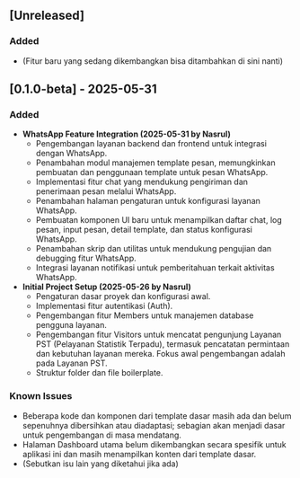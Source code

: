 ## [Unreleased]

### Added
- (Fitur baru yang sedang dikembangkan bisa ditambahkan di sini nanti)

## [0.1.0-beta] - 2025-05-31

### Added
- **WhatsApp Feature Integration (2025-05-31 by Nasrul)**
  - Pengembangan layanan backend dan frontend untuk integrasi dengan WhatsApp.
  - Penambahan modul manajemen template pesan, memungkinkan pembuatan dan penggunaan template untuk pesan WhatsApp.
  - Implementasi fitur chat yang mendukung pengiriman dan penerimaan pesan melalui WhatsApp.
  - Penambahan halaman pengaturan untuk konfigurasi layanan WhatsApp.
  - Pembuatan komponen UI baru untuk menampilkan daftar chat, log pesan, input pesan, detail template, dan status konfigurasi WhatsApp.
  - Penambahan skrip dan utilitas untuk mendukung pengujian dan debugging fitur WhatsApp.
  - Integrasi layanan notifikasi untuk pemberitahuan terkait aktivitas WhatsApp.
- **Initial Project Setup (2025-05-26 by Nasrul)**
  - Pengaturan dasar proyek dan konfigurasi awal.
  - Implementasi fitur autentikasi (Auth).
  - Pengembangan fitur Members untuk manajemen database pengguna layanan.
  - Pengembangan fitur Visitors untuk mencatat pengunjung Layanan PST (Pelayanan Statistik Terpadu), termasuk pencatatan permintaan dan kebutuhan layanan mereka. Fokus awal pengembangan adalah pada Layanan PST.
  - Struktur folder dan file boilerplate.

### Known Issues
- Beberapa kode dan komponen dari template dasar masih ada dan belum sepenuhnya dibersihkan atau diadaptasi; sebagian akan menjadi dasar untuk pengembangan di masa mendatang.
- Halaman Dashboard utama belum dikembangkan secara spesifik untuk aplikasi ini dan masih menampilkan konten dari template dasar.
- (Sebutkan isu lain yang diketahui jika ada)
